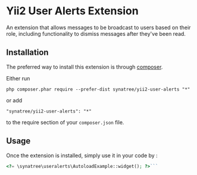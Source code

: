 Yii2 User Alerts Extension
==========================
An extension that allows messages to be broadcast to users based on their role, including functionality to dismiss messages after they've been read.

Installation
------------

The preferred way to install this extension is through [composer](http://getcomposer.org/download/).

Either run

```
php composer.phar require --prefer-dist synatree/yii2-user-alerts "*"
```

or add

```
"synatree/yii2-user-alerts": "*"
```

to the require section of your `composer.json` file.


Usage
-----

Once the extension is installed, simply use it in your code by  :

```php
<?= \synatree\useralerts\AutoloadExample::widget(); ?>```